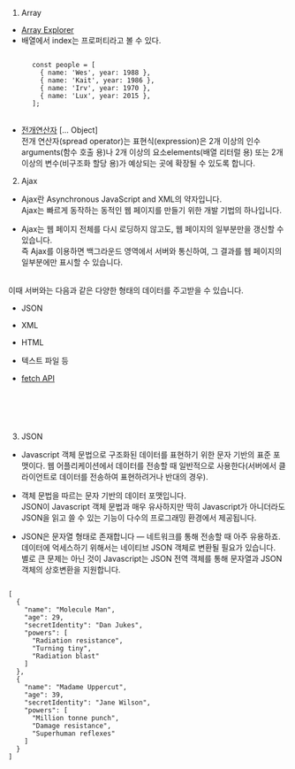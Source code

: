 1. Array
- [Array Explorer](https://github.com/violajang/TIL/blob/master/javascript/practice/array-explorer.md)
- 배열에서 index는 프로퍼티라고 볼 수 있다.
<pre>
<code>
      const people = [
        { name: 'Wes', year: 1988 },
        { name: 'Kait', year: 1986 },
        { name: 'Irv', year: 1970 },
        { name: 'Lux', year: 2015 },
      ];
</code>
</pre>
- [전개연산자](https://developer.mozilla.org/ko/docs/Web/JavaScript/Reference/Operators/Spread_operator) [... Object] <br>
전개 연산자(spread operator)는 표현식(expression)은 2개 이상의 인수arguments(함수 호출 용)나 2개 이상의 요소elements(배열 리터럴 용) 또는 2개 이상의 변수(비구조화 할당 용)가 예상되는 곳에 확장될 수 있도록 합니다.


2. Ajax
- Ajax란 Asynchronous JavaScript and XML의 약자입니다.<br>
Ajax는 빠르게 동작하는 동적인 웹 페이지를 만들기 위한 개발 기법의 하나입니다.

- Ajax는 웹 페이지 전체를 다시 로딩하지 않고도, 웹 페이지의 일부분만을 갱신할 수 있습니다.<br>
즉 Ajax를 이용하면 백그라운드 영역에서 서버와 통신하여, 그 결과를 웹 페이지의 일부분에만 표시할 수 있습니다.

<br>이때 서버와는 다음과 같은 다양한 형태의 데이터를 주고받을 수 있습니다.

 - JSON

 - XML

 - HTML

 - 텍스트 파일 등


 - [fetch API](https://blog.perfectacle.com/2017/01/25/es6-ajax-with-fetch/)
 <pre>
 <code>

 </code>
 </pre>


 3. JSON
 -  Javascript 객체 문법으로 구조화된 데이터를 표현하기 위한 문자 기반의 표준 포맷이다. 웹 어플리케이션에서 데이터를 전송할 때 일반적으로 사용한다(서버에서 클라이언트로 데이터를 전송하여 표현하려거나 반대의 경우).

 - 객체 문법을 따르는 문자 기반의 데이터 포맷입니다. <br>
 JSON이 Javascript 객체 문법과 매우 유사하지만 딱히 Javascript가 아니더라도  JSON을 읽고 쓸 수 있는 기능이 다수의 프로그래밍 환경에서 제공됩니다.

- JSON은 문자열 형태로 존재합니다 — 네트워크를 통해 전송할 때 아주 유용하죠.<br> 데이터에 억세스하기 위해서는 네이티브 JSON 객체로 변환될 필요가 있습니다. <br>별로 큰 문제는 아닌 것이 Javascript는 JSON 전역 객체를 통해 문자열과 JSON 객체의 상호변환을 지원합니다.

<pre>
<code>
[
  {
    "name": "Molecule Man",
    "age": 29,
    "secretIdentity": "Dan Jukes",
    "powers": [
      "Radiation resistance",
      "Turning tiny",
      "Radiation blast"
    ]
  },
  {
    "name": "Madame Uppercut",
    "age": 39,
    "secretIdentity": "Jane Wilson",
    "powers": [
      "Million tonne punch",
      "Damage resistance",
      "Superhuman reflexes"
    ]
  }
]
</code>
</pre>